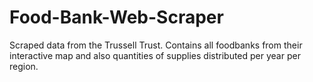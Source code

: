 # Food-Bank-Web-Scraper
Scraped data from the Trussell Trust. Contains all foodbanks from their interactive map and also quantities of supplies distributed per year per region. 
